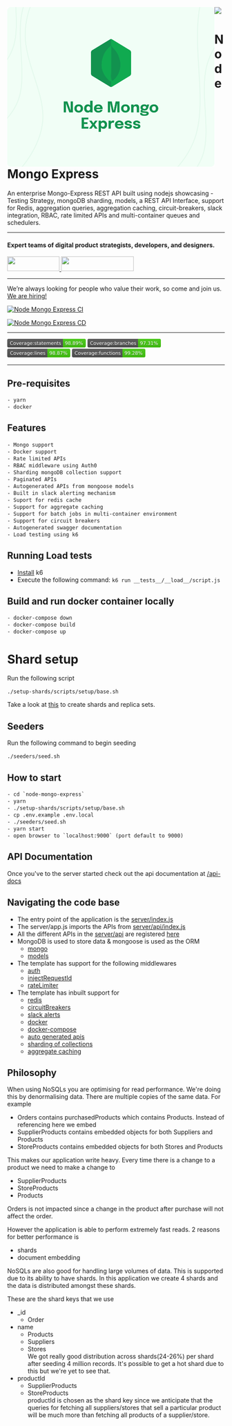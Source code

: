 <img align="left" src="./node-mongo-express.svg" width="480"  />

<div>
  <a href="https://www.wednesday.is?utm_source=gthb&utm_medium=repo&utm_campaign=node-mongo-express" align="left" style="margin-left: 0;">
    <img src="https://uploads-ssl.webflow.com/5ee36ce1473112550f1e1739/5f5879492fafecdb3e5b0e75_wednesday_logo.svg">
  </a>
  <p>
    <h1 align="left">Node Mongo Express
    </h1>
  </p>

  <p>
An enterprise Mongo-Express REST API built using nodejs showcasing - Testing Strategy, mongoDB sharding, models, a REST API Interface, support for Redis, aggregation queries, aggregation caching, circuit-breakers, slack integration, RBAC, rate limited APIs and multi-container queues and schedulers.
  </p>

---

  <p>
    <h4>
      Expert teams of digital product strategists, developers, and designers.
    </h4>
  </p>

  <div>
    <a href="https://www.wednesday.is/contact-us?utm_source=gthb&utm_medium=repo&utm_campaign=serverless" target="_blank">
      <img src="https://uploads-ssl.webflow.com/5ee36ce1473112550f1e1739/5f6ae88b9005f9ed382fb2a5_button_get_in_touch.svg" width="121" height="34">
    </a>
    <a href="https://github.com/wednesday-solutions/" target="_blank">
      <img src="https://uploads-ssl.webflow.com/5ee36ce1473112550f1e1739/5f6ae88bb1958c3253756c39_button_follow_on_github.svg" width="168" height="34">
    </a>
  </div>

---

<span>We’re always looking for people who value their work, so come and join us. <a href="https://www.wednesday.is/hiring">We are hiring!</a></span>

</div>

<!-- # node-mongo-express


A basic starter for a web app with node, express and mongoose -->

[![Node Mongo Express CI](https://github.com/wednesday-solutions/node-mongo-express/actions/workflows/ci.yml/badge.svg)](https://github.com/wednesday-solutions/node-mongo-express/actions/workflows/ci.yml)

[![Node Mongo Express CD](https://github.com/wednesday-solutions/node-mongo-express/actions/workflows/cd.yml/badge.svg)](https://github.com/wednesday-solutions/node-mongo-express/actions/workflows/cd.yml)

---

<div>
<img src='./badges/badge-statements.svg' height="20"/>
<img src='./badges/badge-branches.svg' height="20"/>
</div>
<div>
<img src='./badges/badge-lines.svg'  height="20"/>
<img src='./badges/badge-functions.svg' height="20"/>
</div>

---

## Pre-requisites

    - yarn
    - docker

## Features

    - Mongo support
    - Docker support
    - Rate limited APIs
    - RBAC middleware using Auth0
    - Sharding mongoDB collection support
    - Paginated APIs
    - Autogenerated APIs from mongoose models
    - Built in slack alerting mechanism
    - Suport for redis cache
    - Support for aggregate caching
    - Support for batch jobs in multi-container environment
    - Support for circuit breakers
    - Autogenerated swagger documentation
    - Load testing using k6

## Running Load tests

- [Install](https://k6.io/docs/getting-started/installation/) k6
- Execute the following command: `k6 run __tests__/__load__/script.js`
## Build and run docker container locally

    - docker-compose down
    - docker-compose build
    - docker-compose up

# Shard setup

Run the following script

```
./setup-shards/scripts/setup/base.sh
```

Take a look at [this](./setup-shards/README.md) to create shards and replica sets.

## Seeders

Run the following command to begin seeding

```
./seeders/seed.sh
```

## How to start

    - cd `node-mongo-express`
    - yarn
    - ./setup-shards/scripts/setup/base.sh
    - cp .env.example .env.local
    - ./seeders/seed.sh
    - yarn start
    - open browser to `localhost:9000` (port default to 9000)

## API Documentation

Once you've to the server started check out the api documentation at [/api-docs](http://localhost:9000/api-docs)

## Navigating the code base

-   The entry point of the application is the [server/index.js](./server/index.js)
-   The server/app.js imports the APIs from [server/api/index.js](./server/api/index.js)
-   All the different APIs in the [server/api](./server/api) are registered [here](./server/api/index.js)
-   MongoDB is used to store data & mongoose is used as the ORM
    -   [mongo](./server/database/mongo.js)
    -   [models](./server/database/models/)
-   The template has support for the following middlewares
    -   [auth](./server/middlewares/auth/)
    -   [injectRequestId](./server/middlewares/injectRequestId)
    -   [rateLimiter](./server/middlewares/rateLimiter)
-   The template has inbuilt support for
    -   [redis](./server/services/redis.js)
    -   [circuitBreakers](./server/services/circuitBreaker.js)
    -   [slack alerts](./server/utils/slackNotify.js)
    -   [docker](./Dockerfile)
    -   [docker-compose](./docker-compose.yml)
    -   [auto generated apis](./server/api/requestGenerators.js)
    -   [sharding of collections](./setup-shards)
    -   [aggregate caching](./server/api/aggregate/)

## Philosophy

When using NoSQLs you are optimising for read performance. We're doing this by denormalising data. There are multiple copies of the same data. For example

-   Orders contains purchasedProducts which contains Products. Instead of referencing here we embed
-   SupplierProducts contains embedded objects for both Suppliers and Products
-   StoreProducts contains embedded objects for both Stores and Products

This makes our application write heavy. Every time there is a change to a product we need to make a change to

-   SupplierProducts
-   StoreProducts
-   Products

Orders is not impacted since a change in the product after purchase will not affect the order.

However the application is able to perform extremely fast reads. 2 reasons for better performance is

-   shards
-   document embedding

NoSQLs are also good for handling large volumes of data. This is supported due to its ability to have shards. In this application we create 4 shards and the data is distributed amongst these shards.

These are the shard keys that we use

-   \_id
    -   Order
-   name
    -   Products
    -   Suppliers
    -   Stores
        <br/>We got really good distribution across shards(24-26%) per shard after seeding 4 million records. It's possible to get a hot shard due to this but we're yet to see that.
-   productId
    -   SupplierProducts
    -   StoreProducts
        <br/>productId is chosen as the shard key since we anticipate that the queries for fetching all suppliers/stores that sell a particular product will be much more than fetching all products of a supplier/store.
